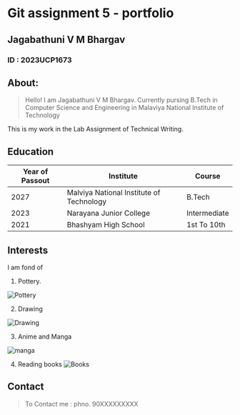 # Git assignment 5 - portfolio
## Jagabathuni V M Bhargav
### ID : 2023UCP1673

## About:
> Hello! I am Jagabathuni V M Bhargav. Currently pursing B.Tech in Computer Science and Engineering in Malaviya National Institute of Technology

This is my work in the Lab Assignment of Technical Writing. 

## Education

| Year of Passout | Institute | Course |
| --------------- | --------- | ------ |
| 2027            | Malviya National Institute of Technology | B.Tech|
| 2023 | Narayana Junior College | Intermediate |
|2021 | Bhashyam High School | 1st To 10th |

## Interests

I am fond of

1. Pottery.

![Pottery](https://c9admin.cottage9.com/uploads/2323/unnamed-6.jpg) 

2. Drawing

![Drawing](https://encrypted-tbn0.gstatic.com/images?q=tbn:ANd9GcSAXWJqz6ayWPkZonyAsTJ5y5ZOzSIfmXnw5Q&s)

3. Anime and Manga

![manga](https://media.licdn.com/dms/image/D4D12AQHldWqw1tUCSg/article-cover_image-shrink_600_2000/0/1701301154192?e=2147483647&v=beta&t=rtURASJmT5vPQ3wVjpghpPMS4Yp_6r2cvgRGorZkzFE)

4. Reading books
![Books](https://miro.medium.com/v2/resize:fit:1400/0*tQ0CdoTItIGpDjLG)

## Contact
> To Contact me :
phno. 90XXXXXXXXX
